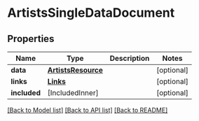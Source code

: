 # ArtistsSingleDataDocument

## Properties
Name | Type | Description | Notes
------------ | ------------- | ------------- | -------------
**data** | [**ArtistsResource**](ArtistsResource.md) |  | [optional] 
**links** | [**Links**](Links.md) |  | [optional] 
**included** | [IncludedInner] |  | [optional] 

[[Back to Model list]](../README.md#documentation-for-models) [[Back to API list]](../README.md#documentation-for-api-endpoints) [[Back to README]](../README.md)


